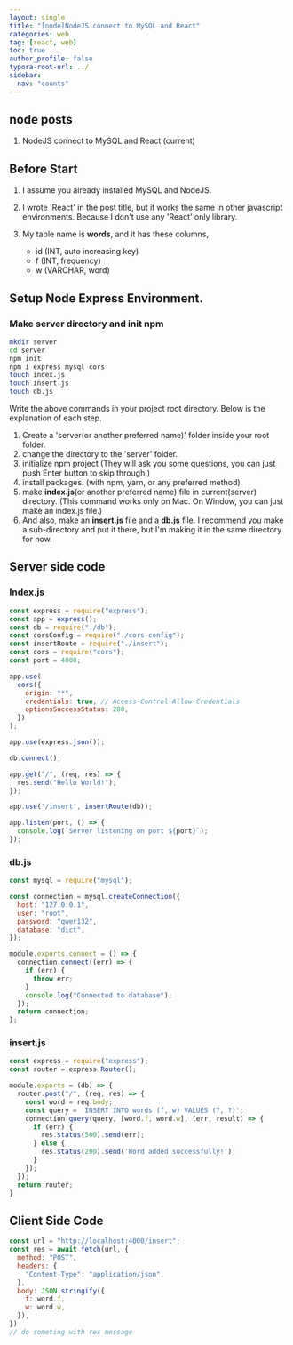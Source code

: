 ```yaml
---
layout: single
title: "[node]NodeJS connect to MySQL and React"
categories: web
tag: [react, web]
toc: true
author_profile: false
typora-root-url: ../
sidebar:
  nav: "counts"
---
```


<nav class="cods"><h2>node posts</h2><ol><li><p>NodeJS connect to MySQL and React (current)</p></li></ol></nav>


## Before Start

1. I assume you already installed MySQL and NodeJS.

2. I wrote 'React' in the post title, but it works the same in other javascript environments.
   Because I don't use any 'React' only library.
3. My table name is **words**, and it has these columns,
   - id (INT, auto increasing key)
   - f (INT, frequency)
   - w (VARCHAR, word)

## Setup Node Express Environment.

### Make server directory and init npm

```bash
mkdir server
cd server
npm init
npm i express mysql cors
touch index.js
touch insert.js
touch db.js
```

Write the above commands in your project root directory.
Below is the explanation of each step.

1. Create a 'server(or another preferred name)' folder inside your root folder.
2. change the directory to the 'server' folder.
3. initialize npm project (They will ask you some questions, you can just push Enter button to skip through.)
4. install packages. (with npm, yarn, or any preferred method)
5. make **index.js**(or another preferred name) file in current(server) directory.
   (This command works only on Mac. On Window, you can just make an index.js file.)
6. And also, make an **insert.js** file and a **db.js** file. I recommend you make a sub-directory and put it there, but I'm making it in the same directory for now.

## Server side code

### Index.js

```javascript
const express = require("express");
const app = express();
const db = require("./db");
const corsConfig = require("./cors-config");
const insertRoute = require("./insert");
const cors = require("cors");
const port = 4000;

app.use(
  cors({
    origin: "*",
    credentials: true, // Access-Control-Allow-Credentials
    optionsSuccessStatus: 200,
  })
);

app.use(express.json());

db.connect();

app.get("/", (req, res) => {
  res.send("Hello World!");
});

app.use('/insert', insertRoute(db));

app.listen(port, () => {
  console.log(`Server listening on port ${port}`);
});
```



### db.js

```javascript
const mysql = require("mysql");

const connection = mysql.createConnection({
  host: "127.0.0.1",
  user: "root",
  password: "qwer132",
  database: "dict",
});

module.exports.connect = () => {
  connection.connect((err) => {
    if (err) {
      throw err;
    }
    console.log("Connected to database");
  });
  return connection;
};
```

### insert.js

```javascript
const express = require("express");
const router = express.Router();

module.exports = (db) => {
  router.post("/", (req, res) => {
    const word = req.body;
    const query = 'INSERT INTO words (f, w) VALUES (?, ?)';
    connection.query(query, [word.f, word.w], (err, result) => {
      if (err) {
        res.status(500).send(err);
      } else {
        res.status(200).send('Word added successfully!');
      }
    });
  });
  return router;
}
```

## Client Side Code

```javascript
const url = "http://localhost:4000/insert";
const res = await fetch(url, {
  method: "POST",
  headers: {
    "Content-Type": "application/json",
  },
  body: JSON.stringify({
    f: word.f,
    w: word.w,
  }),
})
// do someting with res message
```